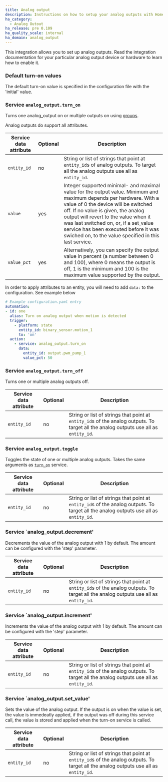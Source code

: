 ```yaml
---
title: Analog output
description: Instructions on how to setup your analog outputs with Home Assistant.
ha_category:
  - Analog Outout
ha_release: pre 0.109
ha_quality_scale: internal
ha_domain: analog_output
---
```


This integration allows you to set up analog outputs. Read the integration documentation for your particular analog output device or hardware to learn how to enable it.

### Default turn-on values

The default turn-on value is specified in the configuration file with the 'initial' value.

### Service `analog_output.turn_on`

Turns one analog_output on or multiple outputs on using [groups]({{site_root}}/integrations/group/).

Analog outputs do support all attributes. 

| Service data attribute | Optional | Description |
| ---------------------- | -------- | ----------- |
| `entity_id` | no | String or list of strings that point at `entity_id`s of analog outputs. To target all the analog outputs use all as `entity_id`.
| `value` | yes | Integer supported minimal- and maximal value for the output value. Minimum and maximum depends per hardware. With a value of 0 the device will be switched off. If no value is given, the analog output will revert to the value when it was last switched on, or, if a set_value service has been executed before it was swiched on, to the value specified in this last service.
| `value_pct`| yes | Alternatively, you can specify the output value in percent (a number between 0 and 100), where 0 means the output is off, 1 is the minimum and 100 is the maximum value supported by the output.

<div class='note'>

In order to apply attributes to an entity, you will need to add `data:` to the configuration. See example below

</div>

```yaml
# Example configuration.yaml entry
automation:
- id: one
  alias: Turn on analog output when motion is detected
  trigger:
    - platform: state
      entity_id: binary_sensor.motion_1
      to: 'on'
  action:
    - service: analog_output.turn_on
      data:
        entity_id: output.pwm_pump_1
        value_pct: 50
```

### Service `analog_output.turn_off`

Turns one or multiple analog outputs off.

| Service data attribute | Optional | Description |
| ---------------------- | -------- | ----------- |
| `entity_id` | no | String or list of strings that point at `entity_id`s of the analog outputs. To target all the analog outputs use all as `entity_id`.

### Service `analog_output.toggle`

Toggles the state of one or multiple analog outputs. Takes the same arguments as [`turn_on`](#service-analog_outputturn_on) service.

| Service data attribute | Optional | Description |
| ---------------------- | -------- | ----------- |
| `entity_id` | no | String or list of strings that point at `entity_id`s of the analog outputs. To target all the analog outputs use all as `entity_id`.

### Service `analog_output.decrement'

Decrements the value of the analog output with 1 by default. The amount can be configured with the 'step' parameter.

| Service data attribute | Optional | Description |
| ---------------------- | -------- | ----------- |
| `entity_id` | no | String or list of strings that point at `entity_id`s of the analog outputs. To target all the analog outputs use all as `entity_id`.

### Service `analog_output.increment'

Increments the value of the analog output with 1 by default. The amount can be configured with the 'step' parameter.

| Service data attribute | Optional | Description |
| ---------------------- | -------- | ----------- |
| `entity_id` | no | String or list of strings that point at `entity_id`s of the analog outputs. To target all the analog outputs use all as `entity_id`.

### Service `analog_output.set_value'

Sets the value of the analog output. If the output is on when the value is set, the value is immedeatly applied, if the output was off during this service call, the value is stored and applied when the turn-on service is called.

| Service data attribute | Optional | Description |
| ---------------------- | -------- | ----------- |
| `entity_id` | no | String or list of strings that point at `entity_id`s of the analog outputs. To target all the analog outputs use all as `entity_id`.




